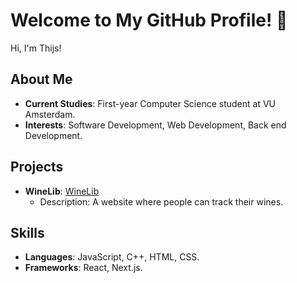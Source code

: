 # Welcome to My GitHub Profile! 👋

Hi, I'm Thijs!

## About Me
- **Current Studies**: First-year Computer Science student at VU Amsterdam.
- **Interests**: Software Development, Web Development, Back end Development.

## Projects
- **WineLib**: [WineLib](https://github.com/tcvdh/wineLib)
  - Description: A website where people can track their wines.

## Skills
- **Languages**: JavaScript, C++, HTML, CSS.
- **Frameworks**: React, Next.js.
